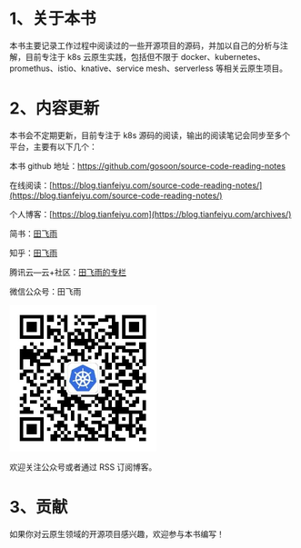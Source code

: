# 1、关于本书

本书主要记录工作过程中阅读过的一些开源项目的源码，并加以自己的分析与注解，目前专注于 k8s 云原生实践，包括但不限于 docker、kubernetes、promethus、istio、knative、service mesh、serverless 等相关云原生项目。



# 2、内容更新

本书会不定期更新，目前专注于 k8s 源码的阅读，输出的阅读笔记会同步至多个平台，主要有以下几个：

本书 github 地址：https://github.com/gosoon/source-code-reading-notes

在线阅读：[https://blog.tianfeiyu.com/source-code-reading-notes/](https://blog.tianfeiyu.com/source-code-reading-notes/)

个人博客：[https://blog.tianfeiyu.com](https://blog.tianfeiyu.com/archives/)

简书：[田飞雨](https://www.jianshu.com/u/a004b422adae)

知乎：[田飞雨](https://www.zhihu.com/people/www.tianfeiyu.com)

腾讯云—云+社区：[田飞雨的专栏](https://cloud.tencent.com/developer/user/474918)

微信公众号：田飞雨

<img src="images/tianfeiyu.png"></img>

欢迎关注公众号或者通过 RSS 订阅博客。



# 3、贡献

如果你对云原生领域的开源项目感兴趣，欢迎参与本书编写！

